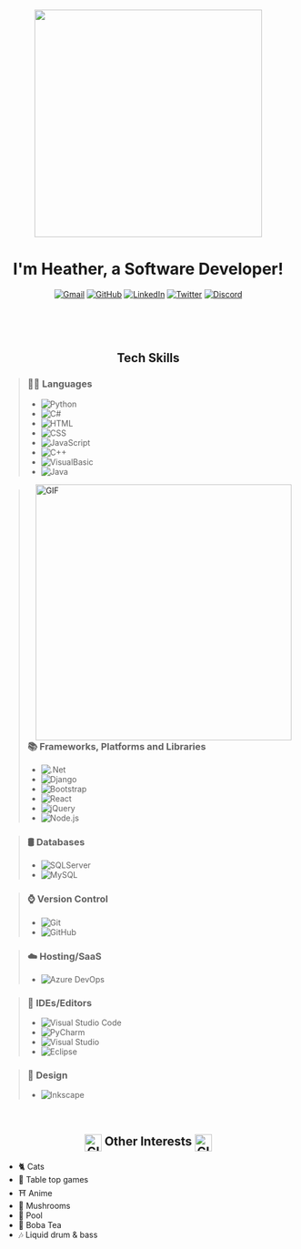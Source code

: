 
<p align="center"> 
<br>
<img src="https://media1.giphy.com/media/1es0suLtBMuZcRBtvl/giphy.gif?cid=790b7611a8f7069df11ad54a1f5b9340d0e0cb46be0ff52d&rid=giphy.gif&ct=ts" width="400">
<br>
</p>
	
<h1 align="center">	
I'm Heather, a Software Developer! </br>
</h1>


<p align="center">
<a href="mailto:theheatherloop@gmail.com"><img img src="https://img.shields.io/badge/gmail-%23EA4335.svg?style=plastic&logo=gmail&logoColor=white" alt="Gmail"/></a>
<a href="https://github.com/theheatherloop"><img src="https://img.shields.io/badge/github-%23181717.svg?style=plastic&logo=github&logoColor=white" alt="GitHub"/></a>
<a href="https://www.linkedin.com/in/theheatherloop/"><img src="https://img.shields.io/badge/linkedin-%230A66C2.svg?style=plastic&logo=linkedin&logoColor=white" alt="LinkedIn"/></a>
<a href="https://twitter.com/theheatherloop"><img src="https://img.shields.io/badge/twitter-%231DA1F2.svg?style=plastic&logo=twitter&logoColor=white" alt="Twitter"/></a>
<a href="https://www.discord.com/users/theheatherloop#1568"><img src="https://img.shields.io/badge/Discord-5865F2?style=plastic&logo=discord&logoColor=white"alt="Discord"/></a>
<br/>

</p>


<br/>

<p>
<br/>
</p>



<h2 align="center">Tech Skills</h2>


> ### 👩‍💻 Languages
>
> - ![Python](https://img.shields.io/badge/Python-FFD43B?style=plastic&logo=python&logoColor=blue)&nbsp;
> - ![C#](https://img.shields.io/badge/C%23-239120?style=plastic&logo=c-sharp&logoColor=white)&nbsp;
> - ![HTML](https://img.shields.io/badge/HTML5-E34F26?style=plastic&logo=html5&logoColor=white)&nbsp;
> - ![CSS](https://img.shields.io/badge/CSS3-1572B6?style=plastic&logo=css3&logoColor=white)&nbsp;
> - ![JavaScript](https://img.shields.io/badge/JavaScript-323330?style=plastic&logo=javascript&logoColor=F7DF1E)&nbsp;
> - ![C++](https://img.shields.io/badge/C++-00599C?style=plastic&logo=cplusplus&logoColor=white)&nbsp;
> - ![VisualBasic](https://img.shields.io/badge/Visual%20Basic-512BD4?style=plastic&logo=visualbasic&logoColor=white)&nbsp;
> - ![Java](https://img.shields.io/badge/Java-323330.svg?style=plastic&logo=openjdk&logoColor=%23ED8B00)&nbsp;



<img align="right" width="450px" alt="GIF" src="https://media3.giphy.com/media/F73KLZL9eAfDcDQFAt/giphy.gif?cid=ecf05e47gxczvt84p963exw1zoc88aoouyu09obke229j7ql&rid=giphy.gif&ct=s" />

> ### 📚 Frameworks, Platforms and Libraries
>
> - ![.Net](https://img.shields.io/badge/.NET-5C2D91?style=plastic&logo=.net&logoColor=white)&nbsp;
> - ![Django](https://img.shields.io/badge/django-%23092E20.svg?style=plastic&logo=django&logoColor=white)&nbsp;
> - ![Bootstrap](https://img.shields.io/badge/bootstrap-%23563D7C.svg?style=plastic&logo=bootstrap&logoColor=white)&nbsp;
> - ![React](https://img.shields.io/badge/React-20232A?style=plastic&logo=react&logoColor=61DAFB)&nbsp;
> - ![jQuery](https://img.shields.io/badge/jQuery-0769AD?style=plastic&logo=jquery&logoColor=white)&nbsp;
> - ![Node.js](https://img.shields.io/badge/Node.js-339933?style=plastic&logo=nodedotjs&logoColor=white)&nbsp;
> 

> ### 🛢️ Databases
>
> - ![SQLServer](https://img.shields.io/badge/Microsoft%20SQL%20Server-CC2927?style=plastic&logo=microsoft%20sql%20server&logoColor=white)&nbsp;
> - ![MySQL](https://img.shields.io/badge/MySQL-005C84?style=plastic&logo=mysql&logoColor=white)&nbsp;
> 

> ### ⌚ Version Control
>
> - ![Git](https://img.shields.io/badge/GIT-E44C30?style=plastic&logo=git&logoColor=white)&nbsp;
> - ![GitHub](https://img.shields.io/badge/github-%23121011.svg?style=plastic&logo=github&logoColor=white)&nbsp;
>

> ### ☁️ Hosting/SaaS
>
> - ![Azure DevOps](https://img.shields.io/badge/Azure_DevOps-0078D7?style=plastic&logo=azure-devops&logoColor=white)&nbsp;
>

> ### 🧰 IDEs/Editors
>
> - ![Visual Studio Code](https://img.shields.io/badge/Visual_Studio_Code-0078D4?style=plastic&logo=visual%20studio%20code&logoColor=white)&nbsp;
> - ![PyCharm](https://img.shields.io/badge/PyCharm-000000.svg?&style=plastic&logo=PyCharm&logoColor=white)&nbsp;
> - ![Visual Studio](https://img.shields.io/badge/Visual_Studio-5C2D91?style=plastic&logo=visual%20studio&logoColor=white)&nbsp;
> - ![Eclipse](https://img.shields.io/badge/Eclipse-FE7A16.svg?style=plastic&logo=Eclipse&logoColor=white)&nbsp;
>

> ### 🎨 Design
>
> - ![Inkscape](https://img.shields.io/badge/inkscape-1A2C34?style=plastic&logo=inkscape&logoColor=F7BA3E)&nbsp;

<p>
</br>
</p>

<h2 align="center"> <img align="top" width="30px" alt="GIF" src="https://i.giphy.com/media/cj2c6lmeuBGo508sSL/200.webp" /> Other Interests <img align="top" width="30px" alt="GIF" src="https://i.giphy.com/media/cj2c6lmeuBGo508sSL/200.webp" /></h2>

- 🐈‍ Cats
- 🎲 Table top games
- ⛩️ Anime
- 🍄 Mushrooms
- 🎱 Pool 
-  🧋  Boba Tea
- 🎶 Liquid drum & bass
